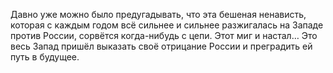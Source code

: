 Давно уже можно было предугадывать, что эта бешеная ненависть, которая с каждым годом всё сильнее и сильнее разжигалась на Западе против России, сорвётся когда-нибудь с цепи.
Этот миг и настал… Это весь Запад пришёл выказать своё отрицание России и преградить ей путь в будущее.

